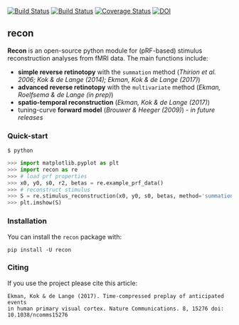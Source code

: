 [![Build Status](https://travis-ci.org/mekman/recon.svg?branch=master)](https://travis-ci.org/mekman/recon)
[![Build Status](https://ci.appveyor.com/api/projects/status/github/mekman/recon?branch=master&svg=true)](https://ci.appveyor.com/project/mekman/recon/history)
[![Coverage Status](https://coveralls.io/repos/github/mekman/recon/badge.svg?branch=master)](https://coveralls.io/github/mekman/recon?branch=master)
[![DOI](https://zenodo.org/badge/84972499.svg)](https://zenodo.org/badge/latestdoi/84972499)

## recon

**Recon** is an open-source python module for (pRF-based) stimulus reconstruction
analyses from fMRI data. The main functions include:

- **simple reverse retinotopy** with the ``summation`` method (*Thirion et al. 2006; Kok & de Lange (2014); Ekman, Kok & de Lange (2017)*)
- **advanced reverse retinotopy** with the ``multivariate`` method (*Ekman, Roelfsema & de Lange (in prep)*)
- **spatio-temporal reconstruction** (*Ekman, Kok & de Lange (2017)*)
- tuning-curve **forward model** (*Brouwer & Heeger (2009)*) - *in future releases*


### Quick-start

```shell
$ python
```
```python
>>> import matplotlib.pyplot as plt
>>> import recon as re
>>> # load prf properties
>>> x0, y0, s0, r2, betas = re.example_prf_data()
>>> # reconstruct stimulus
>>> S = re.stimulus_reconstruction(x0, y0, s0, betas, method='summation')
>>> plt.imshow(S)
```

### Installation

You can install the ``recon`` package with:

    pip install -U recon

### Citing

If you use the project please cite this article:

    Ekman, Kok & de Lange (2017). Time-compressed preplay of anticipated events
    in human primary visual cortex. Nature Communications. 8, 15276 doi:
    10.1038/ncomms15276
